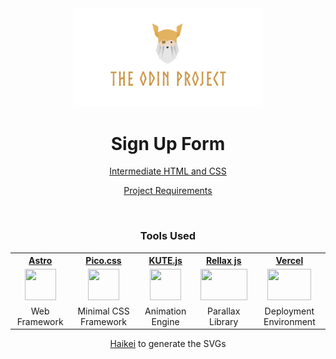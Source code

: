 <div align="center">
<a href="https://theodinproject.com/"><img src="https://github.com/yousefelassal/odin-recipes/blob/main/images/top%20logo.png?raw=true" width="300px" height="auto"></a>
<h1>Sign Up Form</h1>
<p><a href="https://www.theodinproject.com/paths/full-stack-javascript/courses/intermediate-html-and-css">Intermediate HTML and CSS</a></p>
<p><a href="https://www.theodinproject.com/lessons/node-path-intermediate-html-and-css-sign-up-form">Project Requirements</a></p>

<br>
  <h3>Tools Used</h3>
<table>
  <tr>
    <th><a href="https://astro.build/">Astro</a></th>
    <th><a href="https://picocss.com/">Pico.css</a></th>
    <th><a href="https://thednp.github.io/kute.js/">KUTE.js</a></th>
    <th><a href="https://dixonandmoe.com/rellax/">Rellax js</a></th>
    <th><a href="https://vercel.com/">Vercel</a></th>
  </tr>
  <tr>
    <td align="center"><a href="https://astro.build/"><img src="https://avatars.githubusercontent.com/u/44914786?s=280&v=4" width="50px" height="50px"></a></td>
    <td align="center"><a href="https://picocss.com/"><img src="https://picocss.com/img/schema.jpg" width="50px" height="50px"></a></td>
    <td align="center"><a href="https://thednp.github.io/kute.js/"><img src="https://www.saashub.com/images/app/service_logos/70/f206405f9ba6/large.png?1639988194" width="50px" height="50px"></a></td>
    <td align="center"><a href="https://dixonandmoe.com/rellax/"><img src="https://www.jquerypost.com/wp-content/uploads/2020/03/Rellax.js-Lightweight-vanilla-javascript.png" width="75px" height="50px"></a></td>
    <td align="center"><a href="https://vercel.com/"><img src="https://logowik.com/content/uploads/images/vercel1868.jpg" width="70px" height="50px"></a></td>
  </tr>
  <tr>
    <td align="center">Web Framework</td>
    <td align="center">Minimal CSS Framework</td>
    <td align="center">Animation Engine</td>
    <td align="center">Parallax Library</td>
    <td align="center">Deployment Environment</td>
  </tr>
</table>
  <p><a href="https://haikei.app/">Haikei</a> to generate the SVGs</p>
 </div>
